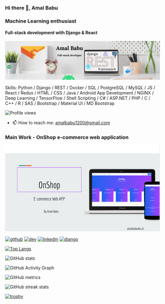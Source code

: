 ### Hi there 👋, Amal Babu
###  Machine Learning enthusiast
#### Full-stack development with Django & React

![I am Amal Babu](https://github.com/amal-babu-git/amal-babu-git/blob/main/Clean%20Work%20Place%20LinkedIn%20Banner%20(3).png)

Skills: Python / Django / REST / Docker / SQL / PostgreSQL / MySQL / JS / React / Redux / HTML / CSS / Java / Android App Development / NGINX /  Deep Learning / TensorFlow / Shell Scripting / C# / ASP.NET / PHP / C / C++ / R / SAS / Bootstrap / Material UI / MD Bootstrap

![Profile views](https://gpvc.arturio.dev/amal-babu-git)  

- 📫 How to reach me: amalbabu1200@gmail.com 

### Main Work - OnShop e-commerce web application
[<img src="https://github.com/amal-babu-git/amal-babu-git/blob/main/onshop.png" width=556>](https://github.com/amal-babu-git/onshop-backend-django)

[<img src='https://cdn.jsdelivr.net/npm/simple-icons@3.0.1/icons/github.svg' alt='github' height='40'>](https://github.com/amal-babu-git)  [<img src='https://cdn.jsdelivr.net/npm/simple-icons@3.0.1/icons/dev-dot-to.svg' alt='dev' height='40'>](https://dev.to/amalbabu)  [<img src='https://cdn.jsdelivr.net/npm/simple-icons@3.0.1/icons/linkedin.svg' alt='linkedin' height='40'>](https://www.linkedin.com/in/amalbabudev/)  [<img src='https://cdn.jsdelivr.net/npm/simple-icons@3.0.1/icons/django.svg' alt='django' height='40'>](https://onshop.amalbabudev.in)  



[![Top Langs](https://github-readme-stats.vercel.app/api/top-langs/?username=amal-babu-git)](https://github.com/anuraghazra/github-readme-stats)

![GitHub stats](https://github-readme-stats.vercel.app/api?username=amal-babu-git&show_icons=true&count_private=true)  

![GitHub Activity Graph](https://activity-graph.herokuapp.com/graph?username=amal-babu-git)  

![GitHub metrics](https://metrics.lecoq.io/amal-babu-git)  

![GitHub streak stats](https://github-readme-streak-stats.herokuapp.com/?user=amal-babu-git)  


[![trophy](https://github-profile-trophy.vercel.app/?username=amal-babu-git)](https://github.com/ryo-ma/github-profile-trophy)
